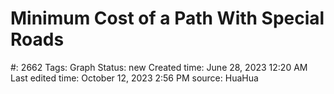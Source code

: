 # Minimum Cost of a Path With Special Roads

#: 2662
Tags: Graph
Status: new
Created time: June 28, 2023 12:20 AM
Last edited time: October 12, 2023 2:56 PM
source: HuaHua